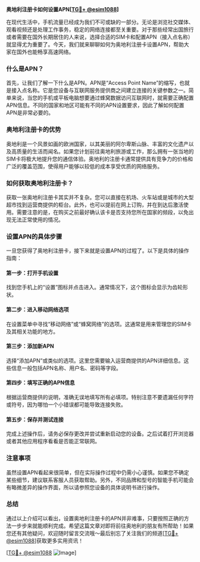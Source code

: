 **奥地利注册卡如何设置APN[[TG💪+ @esim1088](https://t.me/s/esim1088)]**

在现代生活中，手机流量已经成为我们不可或缺的一部分。无论是浏览社交媒体、观看视频还是处理工作事务，稳定的网络连接都至关重要。对于那些经常出国旅行或者需要在国外长期居住的人来说，选择合适的SIM卡和配置APN（接入点名称）就显得尤为重要了。今天，我们就来聊聊如何为奥地利注册卡设置APN，帮助大家在国外也能畅享高速网络。

### 什么是APN？

首先，让我们了解一下什么是APN。APN是“Access Point Name”的缩写，也就是接入点名称。它是您设备与互联网服务提供商之间建立连接的关键参数之一。简单来说，当您的手机或平板电脑想要通过蜂窝数据访问互联网时，就需要正确配置APN信息。不同的国家和地区可能有不同的APN设置要求，因此了解如何配置APN是非常必要的。

### 奥地利注册卡的优势

奥地利是一个风景如画的欧洲国家，以其美丽的阿尔卑斯山脉、丰富的文化遗产以及高质量的生活而闻名。如果您计划前往奥地利旅游或工作，那么拥有一张当地的SIM卡将极大地提升您的通信体验。奥地利的注册卡通常提供具有竞争力的价格和广泛的覆盖范围，使得用户能够以较低的成本享受优质的网络服务。

### 如何获取奥地利注册卡？

获取一张奥地利注册卡其实并不复杂。您可以直接在机场、火车站或是城市的大型超市找到运营商提供的柜台。此外，也可以提前在网上订购，并在到达后激活使用。需要注意的是，在购买之前最好确认该卡是否支持您所在国家的频段，以免出现无法正常使用的情况。

### 设置APN的具体步骤

一旦您获得了奥地利注册卡，接下来就是设置APN的过程了。以下是具体的操作指南：

#### 第一步：打开手机设置
找到您手机上的“设置”图标并点击进入。通常情况下，这个图标会显示为齿轮形状。

#### 第二步：进入移动网络选项
在设置菜单中寻找“移动网络”或“蜂窝网络”的选项。这通常是用来管理您的SIM卡及其相关功能的地方。

#### 第三步：添加新APN
选择“添加APN”或类似的选项。这里您需要输入运营商提供的APN详细信息。这些信息一般包括APN名称、用户名、密码等字段。

#### 第四步：填写正确的APN信息
根据运营商提供的说明，准确无误地填写所有必填项。特别注意不要遗漏任何字符或符号，因为哪怕一个小错误都可能导致连接失败。

#### 第五步：保存并测试连接
完成上述操作后，请务必保存更改并尝试重新启动您的设备。之后试着打开浏览器或者其他应用程序看看是否能正常联网。

### 注意事项

虽然设置APN看起来很简单，但在实际操作过程中仍需小心谨慎。如果您不确定某些细节，建议联系客服人员获取帮助。另外，不同品牌和型号的智能手机可能会有略微差异的操作界面，所以请参照您设备的具体说明书进行操作。

### 总结

通过以上介绍可以看出，设置奥地利注册卡的APN并非难事，只要按照正确的方法一步步来就能顺利完成。希望这篇文章对即将前往奥地利的朋友有所帮助！如果您还有其他疑问，欢迎随时留言交流哦～最后别忘了关注我们的频道[[TG💪+ @esim1088](https://t.me/s/esim1088)]获取更多实用资讯！

[[TG💪+ @esim1088](https://t.me/s/esim1088) ![Image](https://i.postimg.cc/4NQfJmqS/Snipaste-2025-05-13-00-14-12.png)]